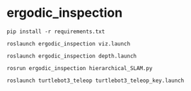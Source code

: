 # ergodic_inspection
```
pip install -r requirements.txt
```

``` 
roslaunch ergodic_inspection viz.launch  
```
```
roslaunch ergodic_inspection depth.launch
```

```
rosrun ergodic_inspection hierarchical_SLAM.py
```  
```
roslaunch turtlebot3_teleop turtlebot3_teleop_key.launch
```